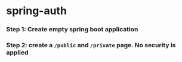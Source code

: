 # spring-auth
### Step 1: Create empty spring boot application

### Step 2:  create a `/public` and `/private` page. No security is applied